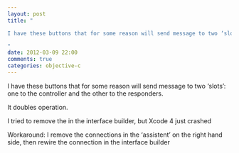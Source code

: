 ```yaml
---
layout: post
title: "

I have these buttons that for some reason will send message to two ‘slots’: one to the controller and the other to the responders.

"
date: 2012-03-09 22:00
comments: true
categories: objective-c
---
```



I have these buttons that for some reason will send message to two ‘slots’: one to the controller and the other to the responders.




It doubles operation.




I tried to remove the in the interface builder, but Xcode 4 just crashed




Workaround: I remove the connections in the ‘assistent’ on the right hand side, then rewire the connection in the interface builder


